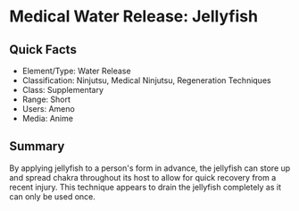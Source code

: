# Medical Water Release: Jellyfish

## Quick Facts
- Element/Type: Water Release
- Classification: Ninjutsu, Medical Ninjutsu, Regeneration Techniques
- Class: Supplementary
- Range: Short
- Users: Ameno
- Media: Anime

## Summary
By applying jellyfish to a person's form in advance, the jellyfish can store up and spread chakra throughout its host to allow for quick recovery from a recent injury. This technique appears to drain the jellyfish completely as it can only be used once.
